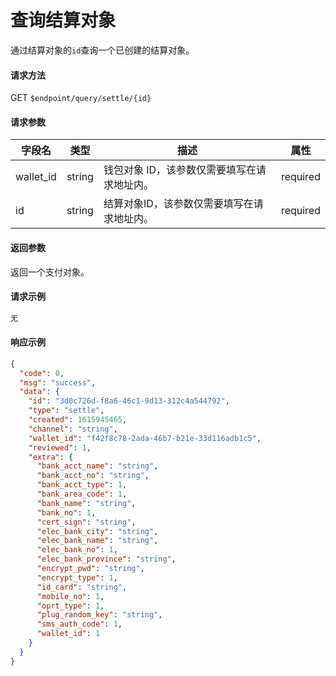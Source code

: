 # 查询结算对象

通过结算对象的`id`查询一个已创建的结算对象。

#### 请求方法

GET `$endpoint/query/settle/{id}`

#### 请求参数

| 字段名    | 类型   | 描述                                        | 属性     |
| --------- | ------ | ------------------------------------------- | -------- |
| wallet_id | string | 钱包对象 ID，该参数仅需要填写在请求地址内。 | required |
| id        | string | 结算对象ID，该参数仅需要填写在请求地址内。  | required |
#### 返回参数

返回一个支付对象。

#### 请求示例
```js
无
```
#### 响应示例
```json
{
  "code": 0,
  "msg": "success",
  "data": {
    "id": "3d0c726d-f8a6-46c1-9d13-312c4a544792",
    "type": "settle",
    "created": 1615945465,
    "channel": "string",
    "wallet_id": "f42f8c78-2ada-46b7-b21e-33d116adb1c5",
    "reviewed": 1,
    "extra": {
      "bank_acct_name": "string",
      "bank_acct_no": "string",
      "bank_acct_type": 1,
      "bank_area_code": 1,
      "bank_name": "string",
      "bank_no": 1,
      "cert_sign": "string",
      "elec_bank_city": "string",
      "elec_bank_name": "string",
      "elec_bank_no": 1,
      "elec_bank_province": "string",
      "encrypt_pwd": "string",
      "encrypt_type": 1,
      "id_card": "string",
      "mobile_no": 1,
      "oprt_type": 1,
      "plug_random_key": "string",
      "sms_auth_code": 1,
      "wallet_id": 1
    }
  }
}

```
